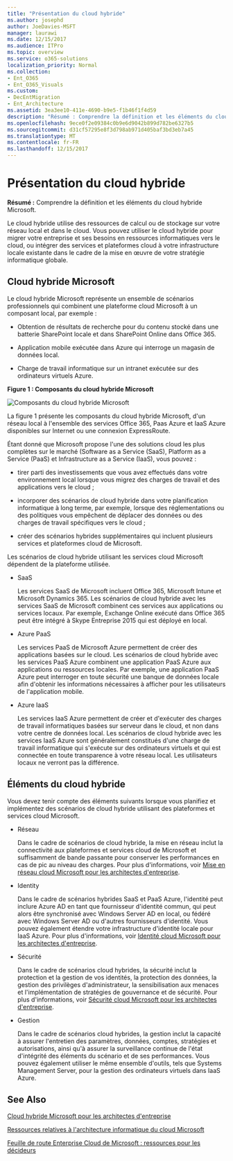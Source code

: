```yaml
---
title: "Présentation du cloud hybride"
ms.author: josephd
author: JoeDavies-MSFT
manager: laurawi
ms.date: 12/15/2017
ms.audience: ITPro
ms.topic: overview
ms.service: o365-solutions
localization_priority: Normal
ms.collection:
- Ent_O365
- Ent_O365_Visuals
ms.custom:
- DecEntMigration
- Ent_Architecture
ms.assetid: 3ea3ee10-411e-4690-b9e5-f1b46f1f4d59
description: "Résumé : Comprendre la définition et les éléments du cloud hybride Microsoft."
ms.openlocfilehash: 9ece0f2e09384c0b9e6d9042b899d782be6327b5
ms.sourcegitcommit: d31cf57295e8f3d798ab971d405baf3bd3eb7a45
ms.translationtype: MT
ms.contentlocale: fr-FR
ms.lasthandoff: 12/15/2017
---
```

# <a name="hybrid-cloud-overview"></a>Présentation du cloud hybride

 **Résumé :** Comprendre la définition et les éléments du cloud hybride Microsoft.
  
Le cloud hybride utilise des ressources de calcul ou de stockage sur votre réseau local et dans le cloud. Vous pouvez utiliser le cloud hybride pour migrer votre entreprise et ses besoins en ressources informatiques vers le cloud, ou intégrer des services et plateformes cloud à votre infrastructure locale existante dans le cadre de la mise en œuvre de votre stratégie informatique globale.
  
## <a name="microsoft-hybrid-cloud"></a>Cloud hybride Microsoft

Le cloud hybride Microsoft représente un ensemble de scénarios professionnels qui combinent une plateforme cloud Microsoft à un composant local, par exemple : 
  
- Obtention de résultats de recherche pour du contenu stocké dans une batterie SharePoint locale et dans SharePoint Online dans Office 365.
    
- Application mobile exécutée dans Azure qui interroge un magasin de données local.
    
- Charge de travail informatique sur un intranet exécutée sur des ordinateurs virtuels Azure.
    
**Figure 1 : Composants du cloud hybride Microsoft**

![Composants du cloud hybride Microsoft](images/Hybrid_Poster/MS_Hybrid_Cloud.png)
  
La figure 1 présente les composants du cloud hybride Microsoft, d'un réseau local à l'ensemble des services Office 365, Paas Azure et IaaS Azure disponibles sur Internet ou une connexion ExpressRoute.
  
Étant donné que Microsoft propose l'une des solutions cloud les plus complètes sur le marché (Software as a Service (SaaS), Platform as a Service (PaaS) et Infrastructure as a Service (IaaS), vous pouvez :
  
- tirer parti des investissements que vous avez effectués dans votre environnement local lorsque vous migrez des charges de travail et des applications vers le cloud ;
    
- incorporer des scénarios de cloud hybride dans votre planification informatique à long terme, par exemple, lorsque des réglementations ou des politiques vous empêchent de déplacer des données ou des charges de travail spécifiques vers le cloud ;
    
- créer des scénarios hybrides supplémentaires qui incluent plusieurs services et plateformes cloud de Microsoft.
    
Les scénarios de cloud hybride utilisant les services cloud Microsoft dépendent de la plateforme utilisée.
  
- SaaS
    
    Les services SaaS de Microsoft incluent Office 365, Microsoft Intune et Microsoft Dynamics 365. Les scénarios de cloud hybride avec les services SaaS de Microsoft combinent ces services aux applications ou services locaux. Par exemple, Exchange Online exécuté dans Office 365 peut être intégré à Skype Entreprise 2015 qui est déployé en local.
    
- Azure PaaS
    
    Les services PaaS de Microsoft Azure permettent de créer des applications basées sur le cloud. Les scénarios de cloud hybride avec les services PaaS Azure combinent une application PaaS Azure aux applications ou ressources locales. Par exemple, une application PaaS Azure peut interroger en toute sécurité une banque de données locale afin d'obtenir les informations nécessaires à afficher pour les utilisateurs de l'application mobile.
    
- Azure IaaS
    
    Les services IaaS Azure permettent de créer et d'exécuter des charges de travail informatiques basées sur serveur dans le cloud, et non dans votre centre de données local. Les scénarios de cloud hybride avec les services IaaS Azure sont généralement constitués d'une charge de travail informatique qui s'exécute sur des ordinateurs virtuels et qui est connectée en toute transparence à votre réseau local. Les utilisateurs locaux ne verront pas la différence.
    
## <a name="elements-of-hybrid-cloud"></a>Éléments du cloud hybride

Vous devez tenir compte des éléments suivants lorsque vous planifiez et implémentez des scénarios de cloud hybride utilisant des plateformes et services cloud Microsoft.
  
- Réseau
    
    Dans le cadre de scénarios de cloud hybride, la mise en réseau inclut la connectivité aux plateformes et services cloud de Microsoft et suffisamment de bande passante pour conserver les performances en cas de pic au niveau des charges. Pour plus d'informations, voir [Mise en réseau cloud Microsoft pour les architectes d'entreprise](microsoft-cloud-networking-for-enterprise-architects.md).
    
- Identity
    
    Dans le cadre de scénarios hybrides SaaS et PaaS Azure, l'identité peut inclure Azure AD en tant que fournisseur d'identité commun, qui peut alors être synchronisé avec Windows Server AD en local, ou fédéré avec Windows Server AD ou d'autres fournisseurs d'identité. Vous pouvez également étendre votre infrastructure d'identité locale pour IaaS Azure. Pour plus d'informations, voir [Identité cloud Microsoft pour les architectes d'entreprise](microsoft-cloud-identity-for-enterprise-architects.md).
    
- Sécurité
    
    Dans le cadre de scénarios cloud hybrides, la sécurité inclut la protection et la gestion de vos identités, la protection des données, la gestion des privilèges d'administrateur, la sensibilisation aux menaces et l'implémentation de stratégies de gouvernance et de sécurité. Pour plus d'informations, voir [Sécurité cloud Microsoft pour les architectes d'entreprise](https://technet.microsoft.com/library/dn919927.aspx#security).
    
- Gestion
    
    Dans le cadre de scénarios cloud hybrides, la gestion inclut la capacité à assurer l'entretien des paramètres, données, comptes, stratégies et autorisations, ainsi qu'à assurer la surveillance continue de l'état d'intégrité des éléments du scénario et de ses performances. Vous pouvez également utiliser le même ensemble d'outils, tels que Systems Management Server, pour la gestion des ordinateurs virtuels dans IaaS Azure.
    
## <a name="see-also"></a>See Also

[Cloud hybride Microsoft pour les architectes d'entreprise](microsoft-hybrid-cloud-for-enterprise-architects.md)
  
[Ressources relatives à l'architecture informatique du cloud Microsoft](microsoft-cloud-it-architecture-resources.md)

[Feuille de route Enterprise Cloud de Microsoft : ressources pour les décideurs](https://sway.com/FJ2xsyWtkJc2taRD)
 



